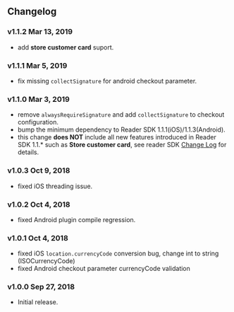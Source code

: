 ## Changelog

### v1.1.2 Mar 13, 2019

* add **store customer card** suport.

### v1.1.1 Mar 5, 2019

* fix missing `collectSignature` for android checkout parameter.

### v1.1.0 Mar 3, 2019

* remove `alwaysRequireSignature` and add `collectSignature` to checkout configuration.
* bump the minimum dependency to Reader SDK 1.1.1(iOS)/1.1.3(Android).
* this change **does NOT** include all new features introduced in Reader SDK 1.1.* such as **Store customer card**, see reader SDK [Change Log](https://docs.connect.squareup.com/changelog/mobile-logs/2019-02-13) for details.

### v1.0.3 Oct 9, 2018

* fixed iOS threading issue.

### v1.0.2 Oct 4, 2018

* fixed Android plugin compile regression.

### v1.0.1 Oct 4, 2018

* fixed iOS `location.currencyCode` conversion bug, change int to string (ISOCurrencyCode)
* fixed Android checkout parameter currencyCode validation

### v1.0.0 Sep 27, 2018

* Initial release.
